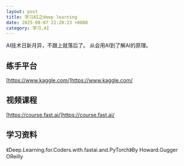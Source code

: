 ```yaml
---
layout: post
title: 学习AI之deep learning
date: 2025-08-07 22:20:23 +0800
category: 学习,AI
---
```


AI技术日新月异，不跟上就落后了。
从会用AI到了解AI的原理。

## 练手平台 
[https://www.kaggle.com/]https://www.kaggle.com/

## 视频课程
[https://course.fast.ai/]https://course.fast.ai/

## 学习资料
《Deep.Learning.for.Coders.with.fastai.and.PyTorch》By Howard.Gugger OReilly
